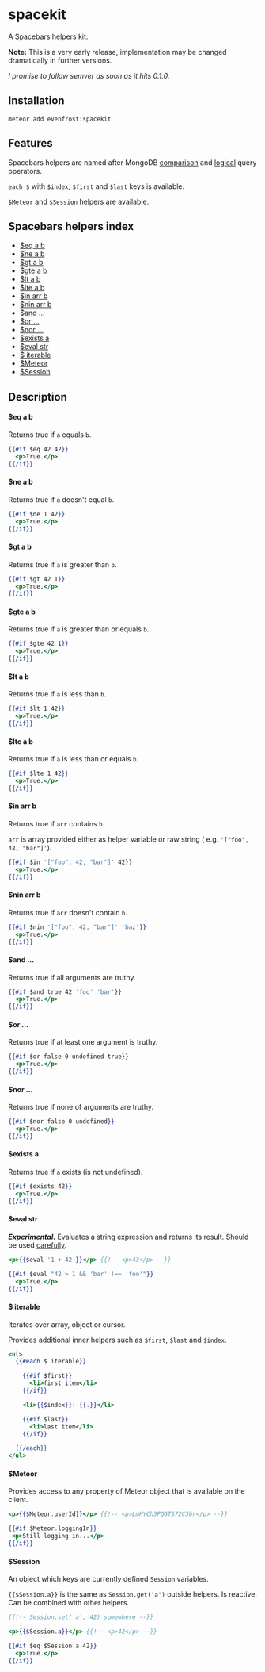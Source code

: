 # spacekit
A Spacebars helpers kit.

**Note:** This is a very early release, implementation may be changed dramatically in further versions.

_I promise to follow semver as soon as it hits 0.1.0._

## Installation
`meteor add evenfrost:spacekit`

## Features
Spacebars helpers are named after MongoDB [comparison](http://docs.mongodb.org/manual/reference/operator/query-comparison/) and [logical](http://docs.mongodb.org/manual/reference/operator/query-logical/) query operators.

`each $` with `$index`, `$first` and `$last` keys is available.

`$Meteor` and `$Session` helpers are available.

## Spacebars helpers index
- [$eq a b](#eq-a-b)
- [$ne a b](#ne-a-b)
- [$gt a b](#gt-a-b)
- [$gte a b](#gte-a-b)
- [$lt a b](#lt-a-b)
- [$lte a b](#lte-a-b)
- [$in arr b](#in-arr-b)
- [$nin arr b](#nin-arr-b)
- [$and ...](#and-)
- [$or ...](#or-)
- [$nor ...](#nor-)
- [$exists a](#exists-a)
- [$eval str](#eval-str)
- [$ iterable](#-iterable)
- [$Meteor](#meteor)
- [$Session](#session)


## Description
#### $eq a b
Returns true if `a` equals `b`.
```handlebars
{{#if $eq 42 42}}
  <p>True.</p>
{{/if}}
```
#### $ne a b
Returns true if `a` doesn't equal `b`.
```handlebars
{{#if $ne 1 42}}
  <p>True.</p>
{{/if}}
```
#### $gt a b
Returns true if `a` is greater than `b`.
```handlebars
{{#if $gt 42 1}}
  <p>True.</p>
{{/if}}
```
#### $gte a b
Returns true if `a` is greater than or equals `b`.
```handlebars
{{#if $gte 42 1}}
  <p>True.</p>
{{/if}}
```
#### $lt a b
Returns true if `a` is less than `b`.
```handlebars
{{#if $lt 1 42}}
  <p>True.</p>
{{/if}}
```
#### $lte a b
Returns true if `a` is less than or equals `b`.
```handlebars
{{#if $lte 1 42}}
  <p>True.</p>
{{/if}}
```
#### $in arr b
Returns true if `arr` contains `b`.

`arr` is array provided either as helper variable or raw string ( e.g. `'["foo", 42, "bar"]'`).
```handlebars
{{#if $in '["foo", 42, "bar"]' 42}}
  <p>True.</p>
{{/if}}
```
#### $nin arr b
Returns true if `arr` doesn't contain `b`.
```handlebars
{{#if $nin '["foo", 42, "bar"]' 'baz'}}
  <p>True.</p>
{{/if}}
```
#### $and ...
Returns true if all arguments are truthy.
```handlebars
{{#if $and true 42 'foo' 'bar'}}
  <p>True.</p>
{{/if}}
```
#### $or ...
Returns true if at least one argument is truthy.
```handlebars
{{#if $or false 0 undefined true}}
  <p>True.</p>
{{/if}}
```
#### $nor ...
Returns true if none of arguments are truthy.
```handlebars
{{#if $nor false 0 undefined}}
  <p>True.</p>
{{/if}}
```
#### $exists a
Returns true if `a` exists (is not undefined).
```handlebars
{{#if $exists 42}}
  <p>True.</p>
{{/if}}
```
#### $eval str
***Experimental.***
Evaluates a string expression and returns its result.
Should be used [carefully](http://stackoverflow.com/questions/197769/when-is-javascripts-eval-not-evil).
```handlebars
<p>{{$eval '1 + 42'}}</p> {{!-- <p>43</p> --}}

{{#if $eval "42 > 1 && 'bar' !== 'foo'"}}
  <p>True.</p>
{{/if}}
```
#### $ iterable
Iterates over array, object or cursor.

Provides additional inner helpers such as `$first`, `$last` and `$index`.
```handlebars
<ul>
  {{#each $ iterable}}

    {{#if $first}}
      <li>first item</li>
    {{/if}}

    <li>{{$index}}: {{.}}</li>

    {{#if $last}}
      <li>last item</li>
    {{/if}}

  {{/each}}
</ul>
```

#### $Meteor
Provides access to any property of Meteor object that is available on the client.
```handlebars
<p>{{$Meteor.userId}}</p> {{!-- <p>LmHYCh3PQGTS72C3br</p> --}}

{{#if $Meteor.loggingIn}}
 <p>Still logging in...</p>
{{/if}}
```

#### $Session
An object which keys are currently defined `Session` variables.

`{{$Session.a}}` is the same as `Session.get('a')` outside helpers. Is reactive.
Can be combined with other helpers.
```handlebars
{{!-- Session.set('a', 42) somewhere --}}

<p>{{$Session.a}}</p> {{!-- <p>42</p> --}}

{{#if $eq $Session.a 42}}
  <p>True.</p>
{{/if}}
```

